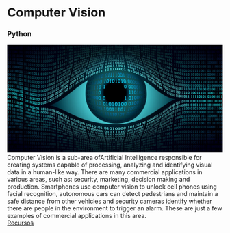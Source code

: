 # Computer Vision
### Python
![](./preview.jpg)
Computer Vision is a sub-area of ​​Artificial Intelligence responsible for creating systems capable of processing, analyzing and identifying visual data in a human-like way. There are many commercial applications in various areas, such as: security, marketing, decision making and production. Smartphones use computer vision to unlock cell phones using facial recognition, autonomous cars can detect pedestrians and maintain a safe distance from other vehicles and security cameras identify whether there are people in the environment to trigger an alarm. These are just a few examples of commercial applications in this area. <br>
[Recursos](https://drive.google.com/drive/folders/1EUdRpr5YXNgffO9qg4pY0243__Tz5PQC)